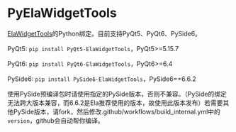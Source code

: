# PyElaWidgetTools

[ElaWidgetTools](https://github.com/Liniyous/ElaWidgetTools)的Python绑定。目前支持PyQt5、PyQt6、PySide6。

PyQt5: `pip install PyQt5-ElaWidgetTools`，PyQt5>=5.15.7

PyQt6: `pip install PyQt6-ElaWidgetTools`，PyQt6>=6.4

PySide6: `pip install PySide6-ElaWidgetTools`，PySide6==6.6.2 

使用PySide预编译包时请使用指定的PySide版本，否则不兼容。（PySide的绑定无法跨大版本兼容，而6.6.2是Ela推荐使用的版本，故使用此版本发布）若需要其他PySide版本，请fork，然后修改.github/workflows/build_internal.yml中的`version`，github会自动帮你编译。

